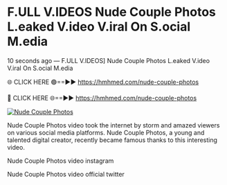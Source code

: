 # F.ULL V.IDEOS Nude Couple Photos L.eaked V.ideo V.iral On S.ocial M.edia

10 seconds ago — F.ULL V.IDEOS] Nude Couple Photos L.eaked V.ideo V.iral On S.ocial M.edia

🌐 CLICK HERE 🟢==►► https://hmhmed.com/nude-couple-photos

🔴 CLICK HERE 🌐==►► https://hmhmed.com/nude-couple-photos

[![Nude Couple Photos](https://i.imgur.com/dJHk4Zq.gif)](https://hmhmed.com/nude-couple-photos)

Nude Couple Photos video took the internet by storm and amazed viewers on various social media platforms. Nude Couple Photos, a young and talented digital creator, recently became famous thanks to this interesting video.

Nude Couple Photos video instagram

Nude Couple Photos video official twitter
